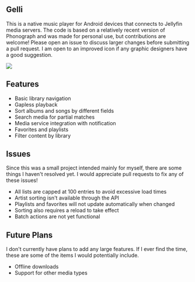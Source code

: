## Gelli

This is a native music player for Android devices that connects to Jellyfin media servers. The code is based on a relatively recent version of Phonograph and was made for personal use, but contributions are welcome! Please open an issue to discuss larger changes before submitting a pull request. I am open to an improved icon if any graphic designers have a good suggestion.

<img src='https://raw.githubusercontent.com/dkanada/gelli/master/metadata/en-US/screenshots.png'>

## Features

* Basic library navigation
* Gapless playback
* Sort albums and songs by different fields
* Search media for partial matches
* Media service integration with notification
* Favorites and playlists
* Filter content by library

## Issues

Since this was a small project intended mainly for myself, there are some things I haven't resolved yet. I would appreciate pull requests to fix any of these issues!

* All lists are capped at 100 entries to avoid excessive load times
* Artist sorting isn't available through the API
* Playlists and favorites will not update automatically when changed
* Sorting also requires a reload to take effect
* Batch actions are not yet functional

## Future Plans

I don't currently have plans to add any large features. If I ever find the time, these are some of the items I would potentially include.

* Offline downloads
* Support for other media types

